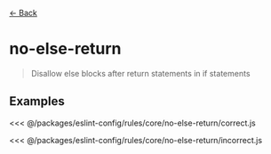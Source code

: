 [&#x2190; Back](./)
# no-else-return <badge text="warn" type="warn" vertical="middle"/>

> Disallow else blocks after return statements in if statements


## Examples

<code-highlight>
 
<div slot="correct">

<<< @/packages/eslint-config/rules/core/no-else-return/correct.js

</div>

 
<div slot="incorrect">

<<< @/packages/eslint-config/rules/core/no-else-return/incorrect.js

</div>

 
</code-highlight>

